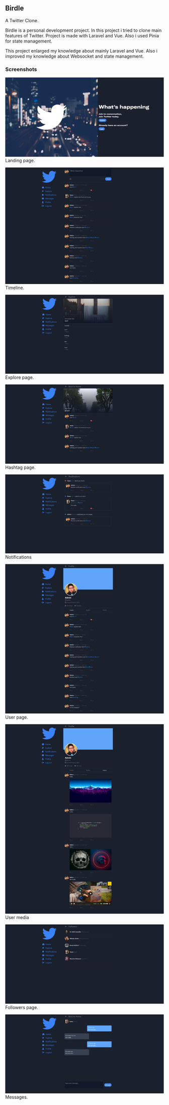## Birdle
A Twitter Clone.

Birdle is a personal development project. In this project i tried to clone main features of Twitter. Project is made with Laravel and Vue. Also i used Pinia for state management.

This project enlarged my knowledge about mainly Laravel and Vue. Also i improved my knowledge about Websocket and state management.

### Screenshots
![](ss/1.png)
Landing page.

![](ss/4.png)
Timeline.

![](ss/5.png)
Explore page.

![](ss/6.png)
Hashtag page.

![](ss/7.png)
Notifications

![](ss/8.png)
User page.

![](ss/9.png)
User media

![](ss/10.png)
Followers page.

![](ss/11.png)
Messages.
